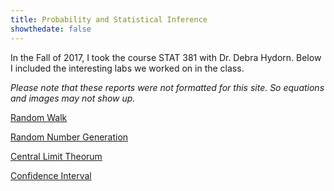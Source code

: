 ```yaml
---
title: Probability and Statistical Inference
showthedate: false
---
```


In the Fall of 2017, I took the course STAT 381 with Dr. Debra Hydorn. Below I included the interesting labs we worked on in the class.

*Please note that these reports were not formatted for this site. So equations and images may not show up.*

[Random Walk](randomwalk)

[Random Number Generation](randomnumber)

[Central Limit Theorum](centrallimit)

[Confidence Interval](confint)
